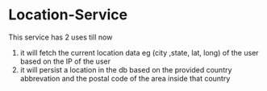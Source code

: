 # Location-Service
This service has 2 uses till now

1) it will fetch the current location data eg (city ,state, lat, long) of the user based on the IP of the user
2) it will persist a location in the db based on the provided country abbrevation and the postal code of the area inside that country
